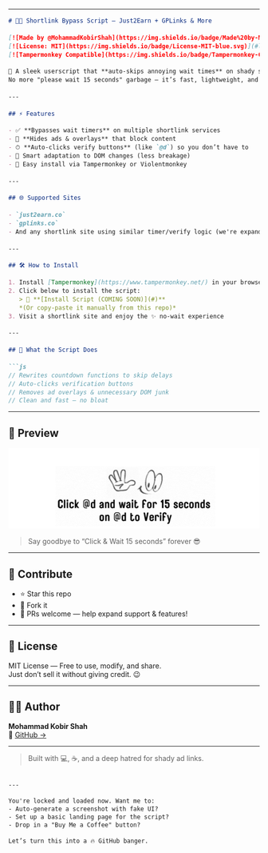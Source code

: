 

---

```markdown
# 🔗✨ Shortlink Bypass Script — Just2Earn + GPLinks & More

[![Made by @MohammadKobirShah](https://img.shields.io/badge/Made%20by-MohammadKobirShah-9cf?style=flat&logo=github)](https://github.com/MohammadKobirShah)
[![License: MIT](https://img.shields.io/badge/License-MIT-blue.svg)](#license)
[![Tampermonkey Compatible](https://img.shields.io/badge/Tampermonkey-Compatible-brightgreen.svg?logo=googlechrome)](https://www.tampermonkey.net/)

🚀 A sleek userscript that **auto-skips annoying wait times** on shady shortlink sites like `just2earn`, `gplinks.co`, and more.  
No more "please wait 15 seconds" garbage — it’s fast, lightweight, and made with ✨ vibes.

---

## ⚡ Features

- ✅ **Bypasses wait timers** on multiple shortlink services  
- 🧼 **Hides ads & overlays** that block content  
- ⏱ **Auto-clicks verify buttons** (like `@d`) so you don’t have to  
- 🧠 Smart adaptation to DOM changes (less breakage)  
- 🧩 Easy install via Tampermonkey or Violentmonkey  

---

## 🌐 Supported Sites

- `just2earn.co`  
- `gplinks.co`  
- And any shortlink site using similar timer/verify logic (we're expanding 👀)

---

## 🛠️ How to Install

1. Install [Tampermonkey](https://www.tampermonkey.net/) in your browser  
2. Click below to install the script:  
   > 🚀 **[Install Script (COMING SOON)](#)**  
   *(Or copy-paste it manually from this repo)*  
3. Visit a shortlink site and enjoy the ✨ no-wait experience

---

## 🧬 What the Script Does

```js
// Rewrites countdown functions to skip delays
// Auto-clicks verification buttons
// Removes ad overlays & unnecessary DOM junk
// Clean and fast — no bloat
```

---

## 📸 Preview

![Demo Screenshot](./screenshot.png)  
> Say goodbye to “Click & Wait 15 seconds” forever 😎

---

## 🤝 Contribute

- ⭐ Star this repo  
- 🍴 Fork it  
- 🔁 PRs welcome — help expand support & features!

---

## 📄 License

MIT License — Free to use, modify, and share.  
Just don’t sell it without giving credit. 😉

---

## 👨‍💻 Author

**Mohammad Kobir Shah**  
🔗 [GitHub →](https://github.com/MohammadKobirShah)

---

> Built with 💻, ☕, and a deep hatred for shady ad links.
```

---

You're locked and loaded now. Want me to:
- Auto-generate a screenshot with fake UI?
- Set up a basic landing page for the script?
- Drop in a "Buy Me a Coffee" button?

Let’s turn this into a 🔥 GitHub banger.
